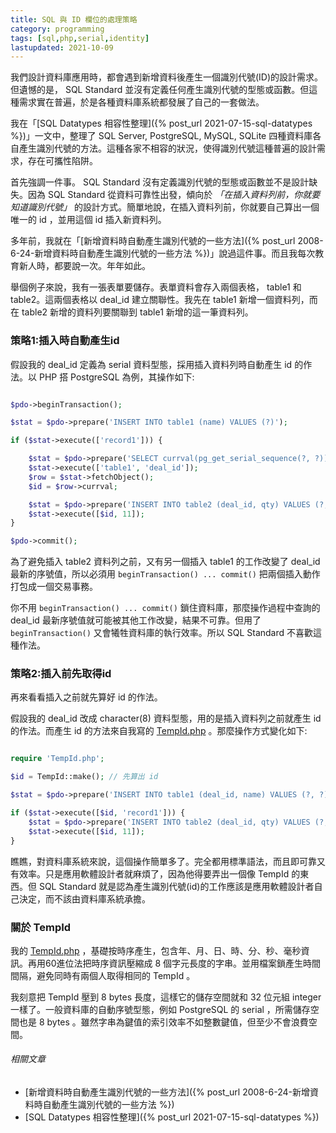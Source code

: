 ```yaml
---
title: SQL 與 ID 欄位的處理策略
category: programming
tags: [sql,php,serial,identity]
lastupdated: 2021-10-09
---
```


我們設計資料庫應用時，都會遇到新增資料後產生一個識別代號(ID)的設計需求。但遺憾的是， SQL Standard 並沒有定義任何產生識別代號的型態或函數。但這種需求實在普遍，於是各種資料庫系統都發展了自己的一套做法。

我在「[SQL Datatypes 相容性整理]({% post_url 2021-07-15-sql-datatypes %})」一文中，整理了 SQL Server, PostgreSQL, MySQL, SQLite 四種資料庫各自產生識別代號的方法。這種各家不相容的狀況，使得識別代號這種普遍的設計需求，存在可攜性陷阱。

<!--more-->

首先強調一件事。 SQL Standard 沒有定義識別代號的型態或函數並不是設計缺失。因為 SQL Standard 從資料可靠性出發，傾向於 *「在插入資料列前，你就要知道識別代號」* 的設計方式。簡單地說，在插入資料列前，你就要自己算出一個唯一的 id  ，並用這個 id 插入新資料列。

多年前，我就在「[新增資料時自動產生識別代號的一些方法]({% post_url 2008-6-24-新增資料時自動產生識別代號的一些方法 %})」說過這件事。而且我每次教育新人時，都要說一次。年年如此。

舉個例子來說，我有一張表單要儲存。表單資料會存入兩個表格， table1 和 table2。這兩個表格以 deal_id 建立關聯性。我先在 table1 新增一個資料列，而在 table2 新增的資料列要關聯到 table1 新增的這一筆資料列。

### 策略1:插入時自動產生id

假設我的 deal_id 定義為 serial 資料型態，採用插入資料列時自動產生 id 的作法。以 PHP 搭 PostgreSQL 為例，其操作如下:

```php

$pdo->beginTransaction();

$stat = $pdo->prepare('INSERT INTO table1 (name) VALUES (?)');

if ($stat->execute(['record1'])) {

    $stat = $pdo->prepare('SELECT currval(pg_get_serial_sequence(?, ?))');
    $stat->execute(['table1', 'deal_id']);
    $row = $stat->fetchObject();
    $id = $row->currval;

    $stat = $pdo->prepare('INSERT INTO table2 (deal_id, qty) VALUES (?, ?)');
    $stat->execute([$id, 11]);
}

$pdo->commit();

```

為了避免插入 table2 資料列之前，又有另一個插入 table1 的工作改變了 deal_id 最新的序號值，所以必須用 `beginTransaction() ... commit()` 把兩個插入動作打包成一個交易事務。

你不用 `beginTransaction() ... commit()` 鎖住資料庫，那麼操作過程中查詢的 deal_id 最新序號值就可能被其他工作改變，結果不可靠。但用了 `beginTransaction()` 又會犧牲資料庫的執行效率。所以 SQL Standard 不喜歡這種作法。

### 策略2:插入前先取得id

再來看看插入之前就先算好 id 的作法。

假設我的 deal_id 改成 character(8) 資料型態，用的是插入資料列之前就產生 id 的作法。而產生 id 的方法來自我寫的 [TempId.php](https://github.com/shirock/rocksources/blob/master/php/lib/TempId.php) 。那麼操作方式變化如下:

```php

require 'TempId.php';

$id = TempId::make(); // 先算出 id

$stat = $pdo->prepare('INSERT INTO table1 (deal_id, name) VALUES (?, ?)');

if ($stat->execute([$id, 'record1'])) {
    $stat = $pdo->prepare('INSERT INTO table2 (deal_id, qty) VALUES (?, ?)');
    $stat->execute([$id, 11]);
}

```

瞧瞧，對資料庫系統來說，這個操作簡單多了。完全都用標準語法，而且即可靠又有效率。只是應用軟體設計者就麻煩了，因為他得要弄出一個像 TempId 的東西。但 SQL Standard 就是認為產生識別代號(id)的工作應該是應用軟體設計者自己決定，而不該由資料庫系統承擔。

### 關於 TempId

我的 [TempId.php](https://github.com/shirock/rocksources/blob/master/php/lib/TempId.php) ，基礎按時序產生，包含年、月、日、時、分、秒、毫秒資訊。再用60進位法把時序資訊壓縮成 8 個字元長度的字串。並用檔案鎖產生時間間隔，避免同時有兩個人取得相同的 TempId 。

我刻意把 TempId 壓到 8 bytes 長度，這樣它的儲存空間就和 32 位元組 integer 一樣了。一般資料庫的自動序號型態，例如 PostgreSQL 的 serial ，所需儲存空間也是 8 bytes 。雖然字串為鍵值的索引效率不如整數鍵值，但至少不會浪費空間。

###### 相關文章

* [新增資料時自動產生識別代號的一些方法]({% post_url 2008-6-24-新增資料時自動產生識別代號的一些方法 %})
* [SQL Datatypes 相容性整理]({% post_url 2021-07-15-sql-datatypes %})
